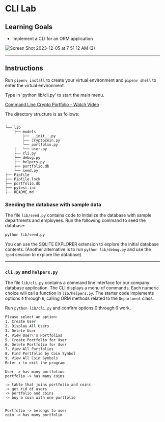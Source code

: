 # CLI Lab

## Learning Goals

- Implement a CLI for an ORM application

![Screen Shot 2023-12-05 at 7 51 12 AM (2)](https://github.com/BookmDan/phase3_crypto/assets/8926023/969b2965-597a-43a9-b413-daf138b3893f)


---

## Instructions

Run `pipenv install` to create your virtual environment and `pipenv shell` to
enter the virtual environment.

Type in 'python lib/cli.py' to start the main menu. 

<a href="https://www.loom.com/share/80bfca16cb0f4b5a8eae4c46237534b2?sid=849d576f-4ff8-4d04-9d70-c306e60fadf6">
      <p>Command Line Crypto Portfolio - Watch Video</p>
</a>
</div>

The directory structure is as follows:

```console
.
└── lib
    ├── models
        ├── __init__.py
        ├── cryptocoin.py
        └── portfolio.py
    |   └── user.py
    ├── cli.py
    ├── debug.py
    ├── helpers.py
    ├── portfolio.db
    └── seed.py
├── Pipfile
├── Pipfile.lock
├── portfolio.db
├── pytest.ini
├── README.md
```

### Seeding the database with sample data

The file `lib/seed.py` contains code to initialize the database with sample
departments and employees. Run the following command to seed the database:

```bash
python lib/seed.py
```

You can use the SQLITE EXPLORER extension to explore the initial database
contents. (Another alternative is to run `python lib/debug.py` and use the
`ipbd` session to explore the database)

---

### `cli.py` and `helpers.py`

The file `lib/cli.py` contains a command line interface for our company database
application. The CLI displays a menu of commands. Each numeric choice will call
a function in `lib/helpers.py`. The starter code implements options `0` through
`6`, calling ORM methods related to the `Department` class.

Run `python lib/cli.py` and confirm options 0 through 6 work.

```bash
Please select an option:
1. Create User
2. Display All Users
3. Delete User
4. View User\'s Portfolios
5. Create Portfolio for User
6. Delete Portfolio for User
7. View All Portfolios
8. Find Portfolio by Coin Symbol
9. View All Coin Symbols
Enter x to exit the program
```
```
User -> has many portfolios
portfolio -> has many coins

-> table that joins portfolio and coins 
-> get rid of users
-> portfolio and coins
-> buy a coin with one portfolio 


Portfolio -> belongs to user
coin -> has many portfolio
```

